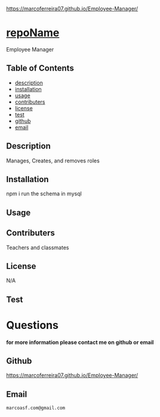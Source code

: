 https://marcoferreira07.github.io/Employee-Manager/
# [repoName](#repoName)
Employee Manager
## Table of Contents  
* [description](#description)  
* [installation](#installation) 
* [usage](#usage)  
* [contributers](#contributers) 
* [license](#license)
* [test](#test)
* [github](#github)  
* [email](#email)  
## Description
Manages, Creates, and removes roles
## Installation
npm i run the schema in mysql
## Usage

## Contributers
Teachers and classmates
## License
N/A
## Test

# Questions
#### for more information please contact me on github or email
## Github
   https://marcoferreira07.github.io/Employee-Manager/
## Email
    marcoasf.com@gmail.com
